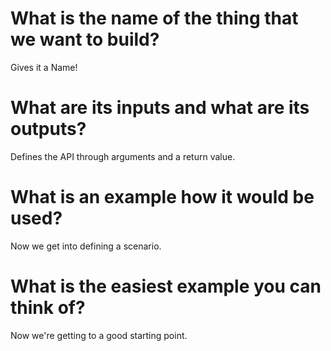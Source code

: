 # What is the name of the thing that we want to build?
Gives it a Name!

# What are its inputs and what are its outputs?
Defines the API through arguments and a return value.

# What is an example how it would be used?
Now we get into defining a scenario.

# What is the easiest example you can think of?
Now we're getting to a good starting point.
